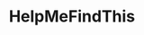 ---
title: HelpMeFindThis
crosslinks:
- rickandmorty
- causeWhyNotMate
- LateStageCapitalism
- BlackPeopleTwitter
- findfashion
- AnythingGoesPics
- videos
- HelpMeFind
---